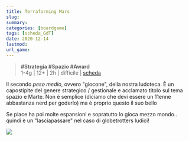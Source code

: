 ```yaml
---
title: Terraforming Mars
slug: 
summary: 
categories: [boardgame]
tags: [scheda_GdT]
date: 2020-12-14
lastmod: 
url_game: 
---
```

> **#Strategia #Spazio #Award**      
> 1-4g | 12+ | 2h | difficile | [scheda](https://www.boardgamegeek.com/boardgame/167791/terraforming-mars)  

Il secondo *peso medio*, ovvero "giocone", della nostra ludoteca.
È un capostipite del genere strategico / gestionale e acclamato titolo sul tema spazio e Marte. Non è semplice (diciamo che devi essere un 11enne abbastanza nerd per goderlo) ma è proprio questo il suo bello

Se piace ha poi molte espansioni e sopratutto lo gioca mezzo mondo.. quindi è un "lasciapassare" nel caso di globetrotters ludici!

![](gdt_terraformingmars.jpg)

